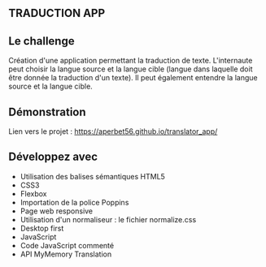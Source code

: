## TRADUCTION APP

## Le challenge

Création d'une application permettant la traduction de texte. L'internaute peut choisir la langue source et la langue cible (langue dans laquelle doit être donnée la traduction d'un texte). Il peut également entendre la langue source et la langue cible.

## Démonstration

Lien vers le projet : https://aperbet56.github.io/translator_app/

## Développez avec

- Utilisation des balises sémantiques HTML5
- CSS3
- Flexbox
- Importation de la police Poppins
- Page web responsive
- Utilisation d'un normaliseur : le fichier normalize.css
- Desktop first
- JavaScript
- Code JavaScript commenté
- API MyMemory Translation
